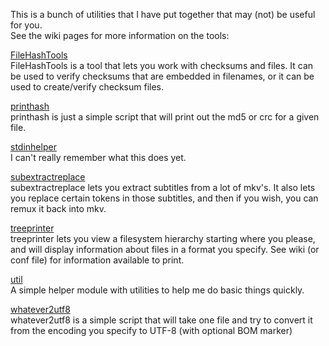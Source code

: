 This is a bunch of utilities that I have put together that may (not) be useful for you.  
See the wiki pages for more information on the tools:

[FileHashTools](http://github.com/Clam-/Misc-Utilities/wiki/FileHashTools)  
FileHashTools is a tool that lets you work with checksums and files. It can be used to verify checksums that are embedded in filenames, or it can be used to create/verify checksum files.

[printhash](http://github.com/Clam-/Misc-Utilities/wiki/printhash)  
printhash is just a simple script that will print out the md5 or crc for a given file.

[stdinhelper](http://github.com/Clam-/Misc-Utilities/wiki/stdinhelper)  
I can't really remember what this does yet.

[subextractreplace](http://github.com/Clam-/Misc-Utilities/wiki/subextractreplace)  
subextractreplace lets you extract subtitles from a lot of mkv's. It also lets you replace certain tokens in those subtitles, and then if you wish, you can remux it back into mkv.

[treeprinter](http://github.com/Clam-/Misc-Utilities/wiki/treeprinter)  
treeprinter lets you view a filesystem hierarchy starting where you please, and will display information about files in a format you specify. See wiki (or conf file) for information available to print.

[util](http://github.com/Clam-/Misc-Utilities/wiki/util)  
A simple helper module with utilities to help me do basic things quickly.

[whatever2utf8](http://github.com/Clam-/Misc-Utilities/wiki/whatever2utf8)  
whatever2utf8 is a simple script that will take one file and try to convert it from the encoding you specify to UTF-8 (with optional BOM marker)